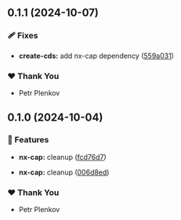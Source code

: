 

## 0.1.1 (2024-10-07)


### 🩹 Fixes

- **create-cds:** add nx-cap dependency ([559a031](https://github.com/theplenkov-npm/nx-cap-gen/commit/559a031))


### ❤️  Thank You

- Petr Plenkov

## 0.1.0 (2024-10-04)


### 🚀 Features

- **nx-cap:** cleanup ([fcd76d7](https://github.com/theplenkov-npm/nx-cap-gen/commit/fcd76d7))

- **nx-cap:** cleanup ([006d8ed](https://github.com/theplenkov-npm/nx-cap-gen/commit/006d8ed))


### ❤️  Thank You

- Petr Plenkov